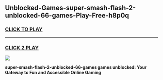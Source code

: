 
## Unblocked-Games-super-smash-flash-2-unblocked-66-games-Play-Free-h8p0q
<h3>
<a href="https://premium76.site?title=super-smash-flash-2-unblocked-66-games&ref=23A">CLICK TO PLAY</a></h3>
<hr>

<h3>
<a href="https://premium76.site?title=super-smash-flash-2-unblocked-66-games&ref=23A">CLICK 2 PLAY</a>
  
</h3>

<a href="https://premium76.site?title=super-smash-flash-2-unblocked-66-games&ref=23A"><img src="https://clearcache.store/games.png"></a>


**super-smash-flash-2-unblocked-66-games games unblocked: Your Gateway to Fun and Accessible Online Gaming**
